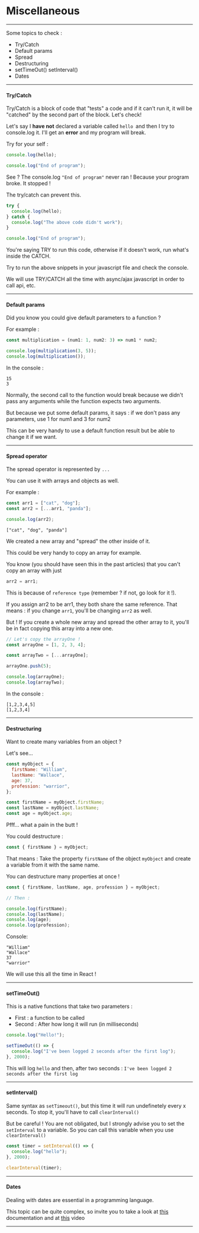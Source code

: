 # Miscellaneous

---

Some topics to check :

- Try/Catch
- Default params
- Spread
- Destructuring
- setTimeOut() setInterval()
- Dates

---

#### Try/Catch

Try/Catch is a block of code that "tests" a code and if it can't run it, it will be "catched" by the second part of the block. Let's check!

Let's say I **have not** declared a variable called `hello `and then I try to console.log it. I'll get an **error** and my program will break.

Try for your self :

```js
console.log(hello);

console.log("End of program");
```

See ? The console.log `"End of program"` never ran ! Because your program broke. It stopped !

The try/catch can prevent this.

```js
try {
  console.log(hello);
} catch {
  console.log("The above code didn't work");
}

console.log("End of program");
```

You're saying TRY to run this code, otherwise if it doesn't work, run what's inside the CATCH.

Try to run the above snippets in your javascript file and check the console.

We will use TRY/CATCH all the time with async/ajax javascript in order to call api, etc.

---

#### Default params

Did you know you could give default parameters to a function ?

For example :

```js
const multiplication = (num1: 1, num2: 3) => num1 * num2;

console.log(multiplication(3, 5));
console.log(multiplication());
```

In the console :

```
15
3
```

Normally, the second call to the function would break because we didn't pass any arguments while the function expects two arguments.

But because we put some default params, it says : if we don't pass any parameters, use 1 for num1 and 3 for num2

This can be very handy to use a default function result but be able to change it if we want.

---

#### Spread operator

The spread operator is represented by `...`

You can use it with arrays and objects as well.

For example :

```js
const arr1 = ["cat", "dog"];
const arr2 = [...arr1, "panda"];

console.log(arr2);
```

```
["cat", "dog", "panda"]
```

We created a new array and "spread" the other inside of it.

This could be very handy to copy an array for example.

You know (you should have seen this in the past articles) that you can't copy an array with just

```js
arr2 = arr1;
```

This is because of `reference type` (remember ? if not, go look for it !).

If you assign arr2 to be arr1, they both share the same reference. That means : if you change `arr1`, you'll be changing `arr2` as well.

But ! If you create a whole new array and spread the other array to it, you'll be in fact copying this array into a new one.

```js
// Let's copy the arrayOne !
const arrayOne = [1, 2, 3, 4];

const arrayTwo = [...arrayOne];

arrayOne.push(5);

console.log(arrayOne);
console.log(arrayTwo);
```

In the console :

```
[1,2,3,4,5]
[1,2,3,4]

```

---

#### Destructuring

Want to create many variables from an object ?

Let's see...

```js
const myObject = {
  firstName: "William",
  lastName: "Wallace",
  age: 37,
  profession: "warrior",
};

const firstName = myObject.firstName;
const lastName = myObject.lastName;
const age = myObject.age;
```

Pfff... what a pain in the butt !

You could destructure :

```js
const { firstName } = myObject;
```

That means : Take the property `firstName` of the object `myObject` and create a variable from it with the same name.

You can destructure many properties at once !

```js
const { firstName, lastName, age, profession } = myObject;

// Then :

console.log(firstName);
console.log(lastName);
console.log(age);
console.log(profession);
```

Console:

```
"William"
"Wallace"
37
"warrior"
```

We will use this all the time in React !

---

#### setTimeOut()

This is a native functions that take two parameters :

- First : a function to be called
- Second : After how long it will run (in milliseconds)

```js
console.log("Hello!");

setTimeOut(() => {
  console.log("I've been logged 2 seconds after the first log");
}, 2000);
```

This will log `hello` and then, after two seconds : `I've been logged 2 seconds after the first log`

---

#### setInterval()

Same syntax as `setTimeout()`, but this time it will run undefinetely every x seconds. To stop it, you'll have to call `clearInterval()`

But be careful ! You are not obligated, but I strongly advise you to set the `setInterval` to a variable. So you can call this variable when you use `clearInterval()`

```js
const timer = setInterval(() => {
  console.log("hello");
}, 2000);

clearInterval(timer);
```

---

#### Dates

Dealing with dates are essential in a programming language.

This topic can be quite complex, so invite you to take a look at [this](https://www.w3schools.com/js/js_dates.asp)
documentation and at [this](https://youtu.be/-H6xNrnFI80?si=9IVz1AIgqdBQhoAm) video

---
